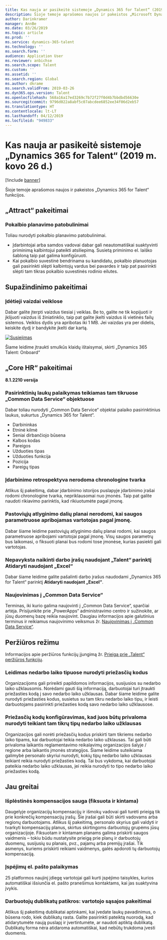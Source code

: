 ```yaml
---
title: Kas nauja ar pasikeitė sistemoje „Dynamics 365 for Talent“ (2019 m. kovo 26 d.)
description: Šioje temoje aprašomos naujos ir pakeistos „Microsoft Dynamics 365 for Talent“ funkcijos.
author: Darinkramer
manager: AnnBe
ms.date: 03/26/2019
ms.topic: article
ms.prod: ''
ms.service: dynamics-365-talent
ms.technology: ''
ms.search.form: ''
audience: Application User
ms.reviewer: anbichse
ms.search.scope: Talent
ms.custom: ''
ms.assetid: ''
ms.search.region: Global
ms.author: dkrame
ms.search.validFrom: 2019-03-26
ms.dyn365.ops.version: Talent
ms.openlocfilehash: 568a16a17ed3269c7b72f27f0d4b7bbdbd56630e
ms.sourcegitcommit: 9796d022a8abf5c07abcdee6852ee34f06d2eb57
ms.translationtype: HT
ms.contentlocale: lt-LT
ms.lasthandoff: 04/12/2019
ms.locfileid: "949833"
---
```

# <a name="whats-new-or-changed-in-dynamics-365-for-talent-march-26-2019"></a>Kas nauja ar pasikeitė sistemoje „Dynamics 365 for Talent“ (2019 m. kovo 26 d.)

[!include [banner](includes/banner.md)]

Šioje temoje aprašomos naujos ir pakeistos „Dynamics 365 for Talent“ funkcijos.

## <a name="changes-in-attract"></a>„Attract“ pakeitimai

### <a name="enhancements-to-interview-scheduling"></a>Pokalbio planavimo patobulinimai
Toliau nurodyti pokalbio planavimo patobulinimai.

- Įdarbintojai arba samdos vadovai dabar gali neautomatiškai suaktyvinti priminimą kalbintojui pateikti atsiliepimą. Susietą priminimo el. laiško šabloną taip pat galima konfigūruoti.
- Kai pokalbio suvestinė bendrinama su kandidatu, pokalbio planuotojas gali pasirinkti slėpti kalbintojų vardus bei pavardes ir taip pat pasirinkti slėpti tam tikras pokalbio suvestinės rodinio eilutes.

## <a name="changes-in-onboard"></a>Supažindinimo pakeitimai

### <a name="embedded-images-in-activities"></a>Įdėtieji vaizdai veiklose
Dabar galite įterpti vaizdus tiesiai į veiklas. Be to, galite ne tik kopijuoti ir įklijuoti vaizdus iš žiniatinklio, taip pat galite įkelti vaizdus iš vietinės failų sistemos. Veiklos dydis yra apribotas iki 1 MB. Jei vaizdas yra per didelis, keiskite dydį ir bandykite įkelti dar kartą.

[![Susiejimas](./media/embedimages.png)](./media/embedimages.png)

Šiame leidime įtraukti smulkūs klaidų ištaisymai, skirti „Dynamics 365 Talent: Onboard“

## <a name="changes-in-core-hr"></a>„Core HR“ pakeitimai
**8.1.2210 versija**

### <a name="custom-field-support-available-for-select-entities-in-common-data-service"></a>Pasirinktinių laukų palaikymas teikiamas tam tikruose „Common Data Service“ objektuose 

Dabar toliau nurodyti „Common Data Service“ objektai palaiko pasirinktinius laukus, sukurtus „Dynamics 365 for Talent“.

- Darbininkas
- Etninė kilmė
- Seniai dirbančiojo būsena
- Kalbos kodas
- Pareigos
- Užduoties tipas
- Užduoties funkcija
- Pozicija
- Pareigų tipas
 
### <a name="employment-history-not-displayed-chronologically"></a>Įdarbinimo retrospektyva nerodoma chronologine tvarka
Atlikus šį pakeitimą, dabar įdarbinimo istorijos puslapyje įdarbinimo įrašai rodomi chronologine tvarka, nepriklausomai nuo įmonės. Taip pat galite naudoti rikiavimo parinktis, kad rikiuotumėte pagal įmonę.

### <a name="fixed-compensation-plans-dont-appear-when-restricting-user-by-company-in-security"></a>Pastoviųjų atlyginimo dalių planai nerodomi, kai saugos parametruose apribojamas vartotojas pagal įmonę.
Dabar šiame leidime pastoviųjų atlyginimo dalių planai rodomi, kai saugos parametruose apribojami vartotojai pagal įmonę. Visų saugos parametrų bus laikomasi, o fiksuoti planai bus rodomi tose įmonėse, kurias pasiekti gali vartotojas. 

### <a name="cant-delete-job-records-using-open-in-excel-option-in-talent"></a>Nepavyksta naikinti darbo įrašų naudojant „Talent“ parinktį Atidaryti naudojant „Excel“
Dabar šiame leidime galite pašalinti darbo įrašus naudodami „Dynamics 365 for Talent“ parinktį **Atidaryti naudojant „Excel“**.

### <a name="upgrade-to-common-data-service"></a>Naujovinimas į „Common Data Service“
Terminas, iki kurio galima naujovinti į „Common Data Service“, sparčiai artėja. Prisijunkite prie „PowerApps“ administravimo centro ir sužinokite, ar jūsų duomenų bazę reikia naujovint. Daugiau informacijos apie galutinius terminus ir reikiamus naujovinimo veiksmus žr. [Naujovinimas į „Common Data Service“](https://docs.microsoft.com/en-us/common-data-service/upgradecds/introduction-upgrade-cds).

## <a name="in-preview"></a>Peržiūros režimu

Informacijos apie peržiūros funkcijų įjungimą žr. [Prieiga prie „Talent“ peržiūros funkcijų](./access-preview-feature.md).

### <a name="allow-reason-codes-to-be-specified-on-leave-types"></a>Leidimas nedarbo laiko tipuose nurodyti priežasčių kodus
Organizacijoms gali prireikti papildomos informacijos, susijusios su nedarbo laiko užklausomis. Norėdami gauti šią informaciją, darbuotojai turi įtraukti priežasties kodą į savo nedarbo laiko užklausas. Dabar šiame leidime galite nurodyti priežasties kodus, susietus su tam tikru nedarbo laiko tipu, ir leisti darbuotojams pasirinkti priežasties kodą savo nedarbo laiko užklausose.

### <a name="configure-reason-codes-to-be-required-when-submitting-time-off-for-certain-leave-types"></a>Priežasčių kodų konfigūravimas, kad juos būtų privaloma nurodyti teikiant tam tikrų tipų nedarbo laiko užklausas
Organizacijos gali norėti priežasčių kodus priskirti tam tikriems nedarbo laiko tipams, kai darbuotojai teikia nedarbo laiko užklausas. Tai gali būti privaloma laikantis reglamentavimo reikalavimų organizacijos šalyje / regione arba laikantis įmonės strategijos. Šiame leidime suteikiama galimybė personalo skyriui nurodyti, kokių tipų nedarbo laiko užklausas teikiant reikia nurodyti priežasties kodą. Tai bus vykdoma, kai darbuotojai pateikia nedarbo laiko užklausas, jei reikia nurodyti to tipo nedarbo laiko priežasties kodą.

## <a name="coming-soon"></a>Jau greitai

###  <a name="advanced-compensation-security-fixed-and-variable"></a>Išplėstinės kompensacijos sauga (fiksuota ir kintama)
Daugelyje organizacijų kompensacijų ir išmokų vadovai gali turėti prieigą tik prie konkrečių kompensacijų įrašų. Šie įrašai gali būti skirti vadovams arba regionų darbuotojams. Atlikus šį pakeitimą, personalo skyrius gali valdyti ir tvarkyti kompensacijų planus, skirtus skirtingoms darbuotojų grupėms jūsų organizacijoje. Fiksuotam ir kintamam planams galima priskirti saugos vaidmenis – tokiu būdu nustatysite prieigą prie planų ir darbuotojų duomenų, susijusių su planais, pvz., pajamų arba premijų įrašai. Tik asmenys, kuriems priskirti reikiami vaidmenys, galės apdoroti tų darbuotojų kompensaciją.

###  <a name="email-support-for-alerts"></a>Įspėjimų el. pašto palaikymas
25 platformos naujinį įdiegę vartotojai gali kurti įspėjimo taisykles, kurios automatiškai išsiunčia el. pašto pranešimus kontaktams, kai jas suaktyvina įvykis. 

### <a name="duplicate-employee-checks-user-interface-changes"></a>Darbuotojų dublikatų patikros: vartotojo sąsajos pakeitimai
Atlikus šį pakeitimą dublikatai aptinkami, kai įvedate laukų pavadinimus, o būsena rodo, kiek dublikatų rasta. Galite pasirinkti pateiktą nuorodą, kad atidarytumėte naują puslapį ir įvertintumėte, ar naudoti aptiktą dublikatą. Dublikatų forma nėra atidaroma automatiškai, kad nebūtų trukdoma įvesti duomenis.

